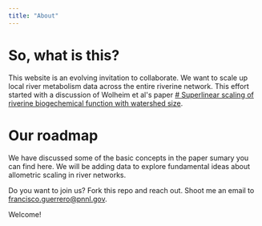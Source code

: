 ```yaml
---
title: "About"
---
```

# So, what is this? 
This website is an evolving invitation to collaborate. We want to scale up local river metabolism 
data across the entire riverine network. This effort started with a discussion of Wolheim et al's paper [# Superlinear scaling of riverine biogechemical function with watershed size](https://www.nature.com/articles/s41467-022-28630-z). 

# Our roadmap

We have discussed some of the basic concepts in the paper sumary you can find here. We will be adding data to explore fundamental ideas about allometric scaling in river networks.

Do you want to join us? Fork this repo and reach out. Shoot me an email to francisco.guerrero@pnnl.gov.

Welcome!